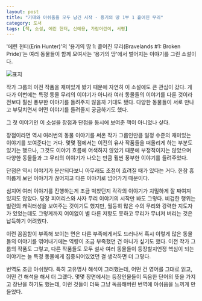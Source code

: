 ```yaml
---
layout: post
title: "기대와 아쉬움을 모두 남긴 시작 - 용기의 땅 1부 1 흩어진 무리"
category: 도서
tags: [책, 소설, 에린 헌터, 신예용, 가람어린이, 서평]
---
```


'에린 헌터(Erin Hunter)'의
'용기의 땅 1: 흩어진 무리(Bravelands #1: Broken Pride)'는
여러 동물들이 함께 모여사는 '용기의 땅'에서 벌어지는 이야기를 그린 소설이다.

![표지](https://lh3.googleusercontent.com/cTizrZbbJv7Yx4MlW1BUu97oIiNg4B-ntxVK4K4re1Vghsyu_2NiknliYjKHamLj-SHcvI5ZNyh8oA=s480)

작가 그룹의 이전 작품을 재미있게 봤기 때문에 자연히 이 소설에도 큰 관심이 갔다.
게다가 이번에는 특정 동물 무리의 이야기가 아니라
여러 동물들의 이야기를 다룬 것이라
전보다 훨씬 풍부한 이야기를 들려주지 않을까 기대도 됐다.
다양한 동물들이 서로 만나고 부딪치면서 어떤 이야기를 들려줄지 궁금하기도 했다.

그 첫 이야기인 이 소설을 장점과 단점을 동시에 보여준 책이 아니었나 싶다.

장점이라면 역시 여러번의 동물 이야기를 써온 작가 그룹인만큼
일정 수준의 재미있는 이야기를 보여준다는 거다.
몇몇 점에서는 이전의 유사 작품들을 떠올리게 하는 부분도 있기는 했으나,
그것도 이야기 흐름에 어색하지 않았기 때문에 부정적이지는 않았으며
다양한 동물들과 그 무리의 이야기가 나오는 만큼 훨씬 풍부한 이야기를 들려주었다.

단점은 역시 이야기가 분산되다보니 아무래도 초점이 흐려질 때가 있다는 거다.
한참 흥미롭게 보던 이야기가 끊어지고 다른 이야기로 넘어가기 때문이다.

심지어 여러 이야기를 진행하는게 조금 벅찼던지 각각의 이야기가 치밀하게 잘 짜여져 있지도 않았다.
당장 피어리스와 사자 무리 이야기의 시작만 봐도 그렇다.
비겁한 행위는 빌런의 캐릭터성을 보여주는 것이기도 했지만,
월등히 많은 수의 무리와 강력한 지도자가 있었는데도
그렇게까지 어이없이 별 다른 저항도 못하고 무리가 무너져 버리는 것은 납득하기 어려웠다.

이런 꼼꼼함이 부족해 보이는 면은 다른 부족에게서도 드러나서
혹시 이렇게 많은 동물들의 이야기를 엮어내기에는 역량이 조금 부족했던 건 아니가 싶기도 했다.
이전 작가 그룹의 작품도 그렇고,
다른 작품들도 모두 설사 여러 동물들이 등장할지언정 핵심이 되는 이야기는 늘 특정 동물에게 집중되어있었던 걸 생각하면 더 그렇다.

번역도 조금 아쉬웠다.
특히 고유명사 해석이 그러했는데,
어떤 건 영어를 그대로 읽고, 어떤 건 해석을 해서 더 그랬다.
몇몇 장면에서는 등장인물들이 독음한 단어의 뜻을 가지고 장난을 하기도 했는데,
이런 것들이 더욱 그냥 독음해버린 번역에 아쉬움을 느끼게 만들었다.

